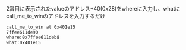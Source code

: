 2番目に表示されたvalueのアドレス+40(0x28)をwhereに入力し、whatにcall_me_to_winのアドレスを入力するだけ  
```
call_me_to_win at 0x401e15
7ffee611de90
where:0x7ffee611deb8
what:0x401e15
```

